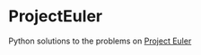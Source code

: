 # ProjectEuler
Python solutions to the problems on [Project Euler](https://projecteuler.net/archives)
